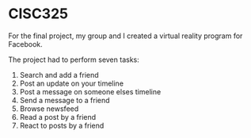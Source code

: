 # CISC325

For the final project, my group and I created a virtual reality program for Facebook.

The project had to perform seven tasks:
<ol> 
<li>Search and add a friend</li> 
<li>Post an update on your timeline</li> 
<li>Post a message on someone elses timeline</li> 
<li>Send a message to a friend</li> 
<li>Browse newsfeed</li> 
<li>Read a post by a friend</li> 
<li>React to posts by a friend</li>
</ol>
